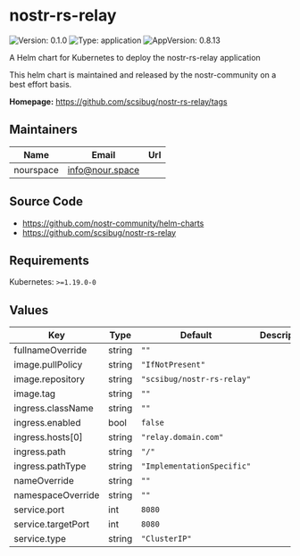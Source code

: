 # nostr-rs-relay

![Version: 0.1.0](https://img.shields.io/badge/Version-0.1.0-informational?style=flat-square) ![Type: application](https://img.shields.io/badge/Type-application-informational?style=flat-square) ![AppVersion: 0.8.13](https://img.shields.io/badge/AppVersion-0.8.13-informational?style=flat-square)

A Helm chart for Kubernetes to deploy the nostr-rs-relay application

This helm chart is maintained and released by the nostr-community on a best effort basis.

**Homepage:** <https://github.com/scsibug/nostr-rs-relay/tags>

## Maintainers

| Name | Email | Url |
| ---- | ------ | --- |
| nourspace | <info@nour.space> |  |

## Source Code

* <https://github.com/nostr-community/helm-charts>
* <https://github.com/scsibug/nostr-rs-relay>

## Requirements

Kubernetes: `>=1.19.0-0`

## Values

| Key | Type | Default | Description |
|-----|------|---------|-------------|
| fullnameOverride | string | `""` |  |
| image.pullPolicy | string | `"IfNotPresent"` |  |
| image.repository | string | `"scsibug/nostr-rs-relay"` |  |
| image.tag | string | `""` |  |
| ingress.className | string | `""` |  |
| ingress.enabled | bool | `false` |  |
| ingress.hosts[0] | string | `"relay.domain.com"` |  |
| ingress.path | string | `"/"` |  |
| ingress.pathType | string | `"ImplementationSpecific"` |  |
| nameOverride | string | `""` |  |
| namespaceOverride | string | `""` |  |
| service.port | int | `8080` |  |
| service.targetPort | int | `8080` |  |
| service.type | string | `"ClusterIP"` |  |

